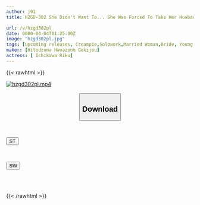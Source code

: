 ```yaml
---
author: j91
title: HZGD-302 She Didn't Want To... She Was Forced To Take Her Husband's Place At The Neighborhood Meeting... She Was Humiliated... She Was Used As A Toy... Her Whole Body Was Defiled And Creampied By Old Men. Riku Ichikawa

url: /v/hzgd302pl
date: 0000-04-04T01:25:00Z
image: "hzgd302pl.jpg"
tags: [Upcoming releases, Creampie,Solowork,Married Woman,Bride, Young Wife,Deep Throating,Promiscuity,Drama,Cuckold	]
maker: [Hitodzuma Hanazono Gekijou]
actress: [ Ichikawa Riku]
---
```



{{< rawhtml >}}

<div class="video" data-videoid="pending_link.html">
    <a href="javascript:;">
        <img src="/v/hzgd302pl/hzgd302pl.jpg" width="WIDTH" height="HEIGHT" alt="hzgd302pl.mp4" loading="lazy">
    </a>
</div>

<script type="text/javascript" src="https://j91.asia/asset/on-demand-pend.js"></script>

<br>
  <link rel="stylesheet" href="https://j91.asia/asset/bs5.css">
  
  <center>
  <button class="btn btn-primary" type="button" data-bs-toggle="collapse" data-bs-target=".multi-collapse" aria-expanded="false" aria-controls="multiCollapseExample1 multiCollapseExample2"><h2>Download</h2></button></center>
</p>
<div class="row">
  <div class="col">
    <div class="collapse multi-collapse" id="multiCollapseExample1">
      <div class="card card-body">
	      	      <br>
<div class="buttons">  
<p><a href="https://j91.asia/pending_link.html" target="_blank"><button class="btn-hover color-3"><i class="fa fa-download"></i> ST</button></a></p></div>
    </div>
  </div>
</div>
  <div class="col">
    <div class="collapse multi-collapse" id="multiCollapseExample2">
      <div class="card card-body">
	      <br>
<div class="buttons">
<p><a href="https://j91.asia/pending_link.html" target="_blank"><button class="btn-hover color-2"><i class="fa fa-download"></i> SW</button></a></p></div>
<br><br>
      </div>
    </div>
  </div>
</div>

{{< /rawhtml >}}
